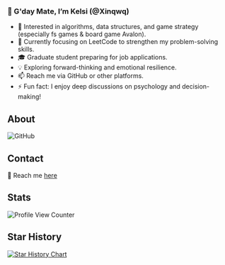 ### 👋 G'day Mate, I’m Kelsi (@Xinqwq)  
- 👀 Interested in algorithms, data structures, and game strategy (especially fs games & board game Avalon).  
- 🌱 Currently focusing on LeetCode to strengthen my problem-solving skills.  
- 🎓 Graduate student preparing for job applications.  
- 💡 Exploring forward-thinking and emotional resilience.  
- 📫 Reach me via GitHub or other platforms.  
- ⚡ Fun fact: I enjoy deep discussions on psychology and decision-making!

## About
![GitHub](https://github.com/Xinqwq)

## Contact
📩 Reach me [here](https://xeinacc.cn)

## Stats 
![Profile View Counter](https://komarev.com/ghpvc/?username=shengyuan-lu&style=for-the-badge)

## Star History

<a href="https://www.star-history.com/#azl397985856/leetcode&Date">
 <picture>
   <source media="(prefers-color-scheme: dark)" srcset="https://api.star-history.com/svg?repos=azl397985856/leetcode&type=Date&theme=dark" />
   <source media="(prefers-color-scheme: light)" srcset="https://api.star-history.com/svg?repos=azl397985856/leetcode&type=Date" />
   <img alt="Star History Chart" src="https://api.star-history.com/svg?repos=azl397985856/leetcode&type=Date" />
 </picture>
</a>
<!---
Xinqwq/Xinqwq is a ✨ special ✨ repository because its `README.md` (this file) appears on your GitHub profile.
You can click the Preview link to take a look at your changes.
- 👋 Hi, I’m @Xinqwq
- 👀 I’m interested in ...
- 🌱 I’m currently learning ...
- 💞️ I’m looking to collaborate on ...
- 📫 How to reach me ...
- 😄 Pronouns: ...
- ⚡ Fun fact: ...
--->
